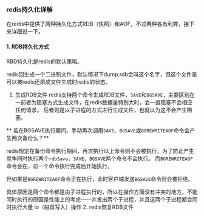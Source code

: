 ### redis持久化详解

在redis中提供了两种持久化方式RDB（快照）和AOF，不过两种各有利弊，接下来详细说一下。

#### 1. RDB持久化方式

RBD持久化是redis的默认策略。

redis回生成一个二进制文件，默认情况下dump.rdb会叫这个名字，但这个文件是可以被redis还原成文件生成时redis的状态。

1. 生成RDB文件
redis支持两个命令生成RDB文件，```SAVE```和```BGSAVE```，主要区别在一前者为阻塞方式生成文件，在redis数据量特别大时，会一直阻塞不会相应任何请求。
后者则是以子进程的方式进行生成文件，也就以为这不会产生阻塞。

** 若在BGSAVE执行期间，手动再次调用```SAVE```、```BGSAVE```或```BGREWRITEAOF```命令会产生两次备份么？**

redis规定在备份命令执行期间，再次执行以上命令则不会被执行，为了防止产生竞争同时执行两个```rdbSave```，```SAVE```、```BGSAVE```两个命令不会执行。
而```BGREWRITEAOF```命令会在，前一个命令执行完成后开始执行。

但如果是```BGREWRITEAOF```命令正在执行，此时客户端发送```BGSAVE```命令则会被拒绝。

具体原因是两个命令都是由子进程执行的，所以在操作方面没有冲突的地方，不能同时执行的原因是性能上的考虑——并发出两个子进程，并且这两个子进程都会同时执行大量 io（磁盘写入）操作
2. redis恢复RDB文件
